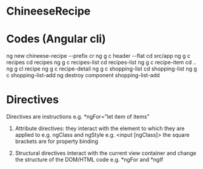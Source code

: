 # ChineeseRecipe

# Codes (Angular cli)
ng new chineese-recipe --prefix cr
ng g c header --flat
cd src/app
ng g c recipes
cd recipes
ng g c recipes-list
cd recipes-list
ng g c recipe-item
cd ..
ng g cl recipe
ng g c recipe-detail
ng g c shopping-list
cd shopping-list
ng g c shopping-list-add
ng destroy component shopping-list-add

# Directives
Directives are instructions e.g. *ngFor="let item of items"
1. Attribute directives: they interact with the element to which they are applied to e.g. ngClass and ngStyle e.g. <input [ngClass]> the square brackets are for property binding

2. Structural directives interact with the current view container and change the structure of the DOM/HTML code e.g. *ngFor and *ngIf

